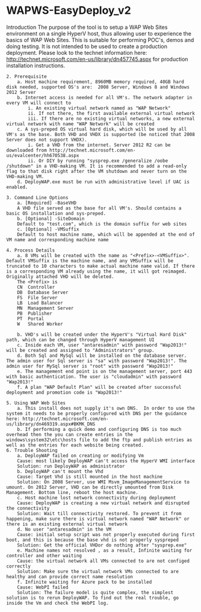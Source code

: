 WAPWS-EasyDeploy_v2
===================

Introduction
The purpose of the tool is to setup a WAP Web Sites environment on a single HyperV host, thus allowing user to experience the basics of WAP Web Sites.  This is suitable for performing POC's, demos and doing testing.  It is not intended to be used to create a production deployment.  Please look to the technet information here: http://technet.microsoft.com/en-us/library/dn457745.aspx for production installation instructions.
	
	2. Prerequisite
		a. Host machine requirement, 8960MB memory required, 40GB hard disk needed, supported OS's are:  2008 Server, Windows 8 and Windows 2012 Server
		b. Internet access is needed for all VM's. The network adapter in every VM will connect to
			i. An existing virtual network named as "WAP Network"
			ii. If not there, the first available external virtual network
			iii. If there are no existing virtual networks, a new external virtual network with name "WAP Network" will be created
		c. A sys-preped OS virtual hard disk, which will be used by all VM's as the base. Both VHD and VHDX is supported (be noticed that 2008 Server does not support VHDX). 
			i. Get a VHD from the internet. Server 2012 R2 can be downloaded from http://technet.microsoft.com/en-us/evalcenter/hh670538.aspx
			ii. Or DIY by running "sysprep.exe /generalize /oobe /shutdown" in a VHD-making VM. It is recommended to add a read-only flag to that disk right after the VM shutdown and never turn on the VHD-making VM.
		d. DeployWAP.exe must be run with administrative level if UAC is enabled.
			 
	3. Command Line Options
		a. [Required] -BaseVHD 
		A VHD file served as the base for all VM's. Should contains a basic OS installation and sys-preped.
		b. [Optional] -SiteDomain
		Default to "test.com", which is the domain suffix for web sites
		c. [Optional] -VMSuffix
		Default to host machine name, which will be appended at the end of VM name and corresponding machine name
		
	4. Process Details
		a. 8 VMs will be created with the name as "<Prefix>-<VMSuffix>". Default VMSuffix is the machine name, and any VMSuffix will be truncated to 10 characters to make actual machine name valid. If there is a corresponding VM already using the name, it will got reimaged. Originally attached VHD will be deleted.
		The <Prefix> is
		CN	Controller
		DB	Database Server
		FS	File Server
		LB	Load Balancer
		MN	Management Server
		PB	Publisher
		PT	Portal
		W	Shared Worker
		
		b. VHD's will be created under the HyperV's "Virtual Hard Disk" path, which can be changed through HyperV management UI
		c. Inside each VM, user "antaresadmin" with password "Wap2013!" will be created and assigned to "Administrators" group. 
		d. Both Sql and MySql will be installed on the database server. The admin user for Sql server is "sa" with password "Wap2013!". The admin user for MySql server is "root" with password "Wap2013!"
		e. The management end point is on the management server, port 443 with basic authentication. The user is "cloudadmin" with password "Wap2013!"
		f. A plan "WAP Default Plan" will be created after successful deployment and promotion code is "Wap2013!"
	
	5. Using WAP Web Sites
		a. This install does not supply it's own DNS.  In order to use the system it needs to be properly configured with DNS per the guidance here: http://technet.microsoft.com/en-us/library/dn469319.aspx#BKMK_DNS
		b. If performing a quick demo and configuring DNS is too much overhead then the you can create entries in the windows\system32\etc\hosts file to add the ftp and publish entries as well as the entries for each website being created.
	6. Trouble Shooting
		a. DeployWAP failed on creating or modifying Vm
		Cause: most likely DeployWAP can't access the HyperV WMI interface
		Solution: run DeployWAP as administrator
		b. DeployWAP can't mount the Vhd
		Cause: Target Vhd is still mounted in the host machine
		Solution: On 2008 Server, use WMI Msvm_ImageManagementService to umount. On 2012 Server, VHD can be directly umounted from Disk Management. Bottom line, reboot the host machine.
		c. Host machine lost network connectivity during deployment
		Cause: DeployWAP is creating a new virtual network and disrupted the connectivity
		Solution: Wait till connectivity restored. To prevent it from happening, make sure there is virtual network named "WAP Network" or there is an existing external virtual network
		d. No user "antaresadmin" in the VM
		Cause: initial setup script was not properly executed during first boot, and this is because the base vhd is not properly syspreped 
		Solution: Get the official VHDor do nothing after "sysprep.exe"
		e. Machine names not resolved , as a result, Infinite waiting for controller and other waiting
		Cause: the virtual network all VMs connected to are not configed correctly
		Solution: Make sure the virtual network VMs connected to are healthy and can provide correct name resolution
		f. Infinite waiting for Azure pack to be installed
		Cause: WebPI failed
		Solution: The failure model is quite complex, the simplest solution is to rerun DeployWAP. To find out the real trouble, go inside the Vm and check the WebPI log.
